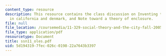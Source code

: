 ```yaml
---
content_type: resource
description: This resource contains the class discussion on Inventing the modern suburb
  in california and denmark, and Note toward a theory of enclosure.
file: null
file_location: /coursemedia/11-329-social-theory-and-the-city-fall-2005/5d1943197fec026c019822a7643b3397_ssn11_oles.pdf
file_type: application/pdf
resourcetype: Document
title: ssn11_oles.pdf
uid: 5d194319-7fec-026c-0198-22a7643b3397
---
```

